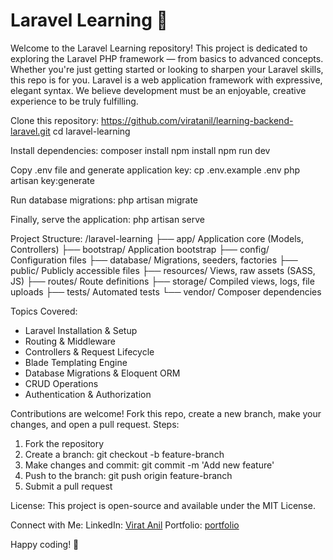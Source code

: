 # Laravel Learning 🚀

Welcome to the Laravel Learning repository! This project is dedicated to exploring the Laravel PHP framework — from basics to advanced concepts. Whether you're just getting started or looking to sharpen your Laravel skills, this repo is for you. Laravel is a web application framework with expressive, elegant syntax. We believe development must be an enjoyable, creative experience to be truly fulfilling.

Clone this repository:
https://github.com/viratanil/learning-backend-laravel.git
cd laravel-learning

Install dependencies:
composer install
npm install
npm run dev

Copy .env file and generate application key:
cp .env.example .env
php artisan key:generate

Run database migrations:
php artisan migrate

Finally, serve the application:
php artisan serve

Project Structure:
/laravel-learning
├── app/               Application core (Models, Controllers)
├── bootstrap/         Application bootstrap
├── config/            Configuration files
├── database/          Migrations, seeders, factories
├── public/            Publicly accessible files
├── resources/         Views, raw assets (SASS, JS)
├── routes/            Route definitions
├── storage/           Compiled views, logs, file uploads
├── tests/             Automated tests
└── vendor/            Composer dependencies

Topics Covered:
- Laravel Installation & Setup
- Routing & Middleware
- Controllers & Request Lifecycle
- Blade Templating Engine
- Database Migrations & Eloquent ORM
- CRUD Operations
- Authentication & Authorization


Contributions are welcome! Fork this repo, create a new branch, make your changes, and open a pull request. Steps:
1. Fork the repository
2. Create a branch: git checkout -b feature-branch
3. Make changes and commit: git commit -m 'Add new feature'
4. Push to the branch: git push origin feature-branch
5. Submit a pull request

License: This project is open-source and available under the MIT License.

Connect with Me:
LinkedIn: [Virat Anil](https://www.linkedin.com/in/virat-anil)
Portfolio: [portfolio](https://virat-anil.vercel.app)

Happy coding! 🚀
